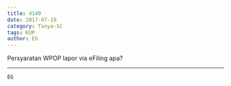 ```yaml
---
title: 4140
date: 2017-07-10
category: Tanya-SC
tags: KUP
author: EG
---
```


Persyaratan WPOP lapor via eFiling apa?

---



`EG`

